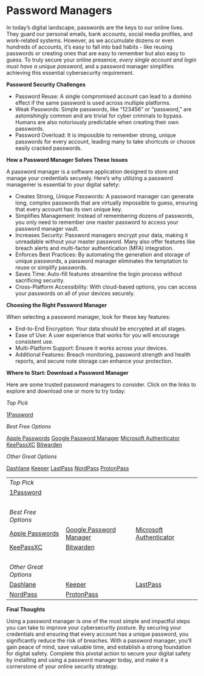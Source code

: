# Password Managers

In today’s digital landscape, passwords are the keys to our online lives. They guard our personal emails, bank accounts, social media profiles, and work-related systems. However, as we accumulate dozens or even hundreds of accounts, it’s easy to fall into bad habits - like reusing passwords or creating ones that are easy to remember but also easy to guess. To truly secure your online presence, *every single account and login must have a unique password*, and a password manager simplifies achieving this essential cybersecurity requirement.

**Password Security Challenges**

- Password Reuse: A single compromised account can lead to a domino effect if the same password is used across multiple platforms.
- Weak Passwords: Simple passwords, like “123456” or “password,” are astonishingly common and are trivial for cyber criminals to bypass. Humans are also notoriously predictable when creating their own passwords.
- Password Overload: It is impossible to remember strong, unique passwords for every account, leading many to take shortcuts or choose easily cracked passwords.

**How a Password Manager Solves These Issues**

A password manager is a software application designed to store and manage your credentials securely. Here’s why utilizing a password managemer is essential to your digital safety:

- Creates Strong, Unique Passwords: A password manager can generate long, complex passwords that are virtually impossible to guess, ensuring that every account has its own unique key.
- Simplifies Management: Instead of remembering dozens of passwords, you only need to remember one master password to access your password manager vault.
- Increases Security: Password managers encrypt your data, making it unreadable without your master password. Many also offer features like breach alerts and multi-factor authentication (MFA) integration.
- Enforces Best Practices: By automating the generation and storage of unique passwords, a password manager eliminates the temptation to reuse or simplify passwords.
- Saves Time: Auto-fill features streamline the login process without sacrificing security.
- Cross-Platform Accessibility: With cloud-based options, you can access your passwords on all of your devices securely.

**Choosing the Right Password Manager**

When selecting a password manager, look for these key features:

- End-to-End Encryption: Your data should be encrypted at all stages.
- Ease of Use: A user experience that works for you will encourage consistent use.
- Multi-Platform Support: Ensure it works across your devices.
- Additional Features: Breach monitoring, password strength and health reports, and secure note storage can enhance your protection.

**Where to Start: Download a Password Manager**

Here are some trusted password managers to consider. Click on the links to explore and download one or more to try today:

*Top Pick*

[1Password](https://1password.com/)

*Best Free Options*

[Apple Passwords](https://apps.apple.com/us/app/passwords/id6473799789)  [Google Password Manager](https://support.google.com/accounts/answer/6208650?hl=en&co=GENIE.Platform%3DAndroid#zippy=%2Cget-started)  [Microsoft Authenticator](https://support.microsoft.com/en-us/account-billing/about-microsoft-authenticator-9783c865-0308-42fb-a519-8cf666fe0acc)  [KeePassXC](https://keepassxc.org/)  [Bitwarden](https://bitwarden.com/)

*Other Great Options*

[Dashlane](https://www.dashlane.com/personal-password-manager)  [Keeper](https://www.keepersecurity.com/)  [LastPass](https://www.lastpass.com/)  [NordPass](https://nordpass.com/password-manager/)  [ProtonPass](https://proton.me/pass)


<table width="100%">
  <tr colspan=3>
    <td><i>Top Pick</i></td>
  </tr>
  <tr>
    <td><a href="https://1password.com/" target="_1pwd">1Password</a></td><td></td><td></td>
  </tr>
  <tr colspan=3>
    <td>&nbsp;</td>
  </tr>
  <tr colspan=3>
    <td><i>Best Free Options</i></td>
  </tr>
  <tr>
    <td><a href="https://apps.apple.com/us/app/passwords/id6473799789" target="_appl">Apple Passwords</a></td><td><a href="https://support.google.com/accounts/answer/6208650?hl=en&co=GENIE.Platform%3DAndroid#zippy=%2Cget-started" target="_goog">Google Password Manager</a></td><td><a href="https://support.microsoft.com/en-us/account-billing/about-microsoft-authenticator-9783c865-0308-42fb-a519-8cf666fe0acc" target="_msft">Microsoft Authenticator</a></td>
  </tr>
  <tr>
    <td><a href="https://keepassxc.org/" target="_kpxc">KeePassXC</a></td><td><a href="https://bitwarden.com/" target="_bw">Bitwarden</a></td><td></td>
  </tr>
  <tr colspan=3>
    <td>&nbsp;</td>
  </tr>
  <tr colspan=3>
    <td><i>Other Great Options</i></td>
  </tr>
  <tr>
    <td><a href="https://www.dashlane.com/personal-password-manager" target="_dl">Dashlane</a></td><td><a href="https://www.keepersecurity.com/" target="_k">Keeper</a></td><td><a href="https://www.lastpass.com/" target="_lp">LastPass</a></td>
  </tr>
  <tr>
    <td><a href="https://nordpass.com/password-manager/" target="_nord">NordPass</a></td><td><a href="https://proton.me/pass" target="_proton">ProtonPass</a></td><td></td>
  </tr>
</table>



**Final Thoughts**

Using a password manager is one of the most simple and impactful steps you can take to improve your cybersecurity posture. By securing your credentials and ensuring that every account has a unique password, you significantly reduce the risk of breaches. With a password manager, you’ll gain peace of mind, save valuable time, and establish a strong foundation for digital safety. Complete this pivotal action to secure your digital safety by installing and using a password manager today, and make it a cornerstone of your online security strategy.
